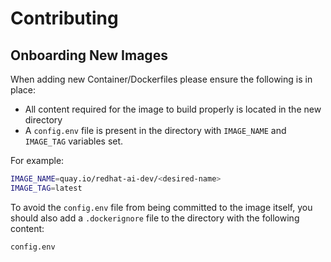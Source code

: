 # Contributing

## Onboarding New Images

When adding new Container/Dockerfiles please ensure the following is in place:

- All content required for the image to build properly is located in the new directory
- A `config.env` file is present in the directory with `IMAGE_NAME` and `IMAGE_TAG` variables set.

For example:
```sh
IMAGE_NAME=quay.io/redhat-ai-dev/<desired-name>
IMAGE_TAG=latest
```

To avoid the `config.env` file from being committed to the image itself, you should also add a `.dockerignore` file to the directory with the following content:

```
config.env
```

